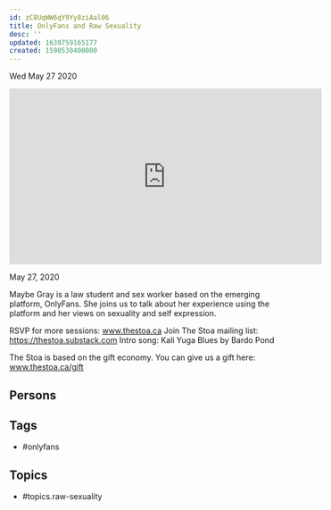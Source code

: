 ```yaml
---
id: zC8UqWW6qY9Yy8ziAal06
title: OnlyFans and Raw Sexuality
desc: ''
updated: 1639759165177
created: 1590530400000
---
```





Wed May 27 2020

<iframe width="560" height="315" src="https://www.youtube.com/embed/h376KMn3HnY" title="OnlyFans and Raw Sexuality w/ Maybe Gray" frameborder="0" allow="accelerometer; autoplay; clipboard-write; encrypted-media; gyroscope; picture-in-picture" allowfullscreen ></iframe>

May 27, 2020

Maybe Gray is a law student and sex worker based on the emerging platform, OnlyFans. She joins us to talk about her experience using the platform and her views on sexuality and self expression.

RSVP for more sessions: www.thestoa.ca
Join The Stoa mailing list: https://thestoa.substack.com
Intro song: Kali Yuga Blues by Bardo Pond

The Stoa is based on the gift economy. You can give us a gift here: www.thestoa.ca/gift

## Persons



## Tags

- #onlyfans

## Topics

- #topics.raw-sexuality

